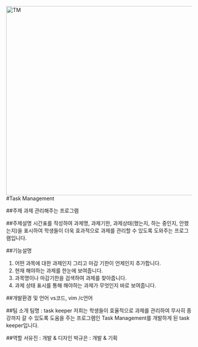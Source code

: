 <img width="511" alt="TM" src="https://user-images.githubusercontent.com/103631319/166134860-5c6130b3-e65b-42f0-9212-bc183c8d5787.png">
#Task Management

##주제 
과제 관리해주는 프로그램 

##주제설명
시간표를 작성하여 과제명, 과제기한, 과제상태(했는지, 하는 중인지, 안했는지)을 표시하여 
학생들이 더욱 효과적으로 과제를 관리할 수 있도록 도와주는 프로그램입니다. 

##기능설명 
1. 어떤 과목에 대한 과제인지 그리고 마감 기한이 언제인지 추가합니다. 
2. 현재 해야하는 과제를 한눈에 보여줍니다. 
3. 과목명이나 마감기한을 검색하여 과제를 찾아줍니다.
4. 과제 상태 표시를 통해 해야하는 과제가 무엇인지 바로 보여줍니다.

##개발환경 및 언어
vs코드, vim /c언어

##팀 소개
팀명 : task keeper
저희는 학생들이 효율적으로 과제를 관리하여 무사히 종강까지 갈 수 있도록 
도움을 주는 프로그램인 Task Management를 개발하게 된 task keeper입니다.

##역할 
서유진 : 개발 & 디자인
박규은 : 개발 & 기획 
